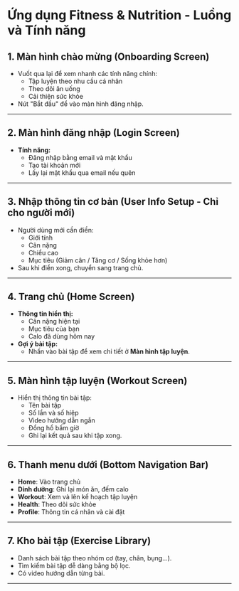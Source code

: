 # Ứng dụng Fitness & Nutrition - Luồng và Tính năng

## 1. Màn hình chào mừng (Onboarding Screen)
- Vuốt qua lại để xem nhanh các tính năng chính:
  - Tập luyện theo nhu cầu cá nhân
  - Theo dõi ăn uống
  - Cải thiện sức khỏe
- Nút "Bắt đầu" để vào màn hình đăng nhập.

---

## 2. Màn hình đăng nhập (Login Screen)
- **Tính năng:**
  - Đăng nhập bằng email và mật khẩu
  - Tạo tài khoản mới
  - Lấy lại mật khẩu qua email nếu quên

---

## 3. Nhập thông tin cơ bản (User Info Setup - Chỉ cho người mới)
- Người dùng mới cần điền:
  - Giới tính
  - Cân nặng
  - Chiều cao
  - Mục tiêu (Giảm cân / Tăng cơ / Sống khỏe hơn)
- Sau khi điền xong, chuyển sang trang chủ.

---

## 4. Trang chủ (Home Screen)
- **Thông tin hiển thị:**
  - Cân nặng hiện tại
  - Mục tiêu của bạn
  - Calo đã dùng hôm nay
- **Gợi ý bài tập:**
  - Nhấn vào bài tập để xem chi tiết ở **Màn hình tập luyện**.

---

## 5. Màn hình tập luyện (Workout Screen)
- Hiển thị thông tin bài tập:
  - Tên bài tập
  - Số lần và số hiệp
  - Video hướng dẫn ngắn
  - Đồng hồ bấm giờ
  - Ghi lại kết quả sau khi tập xong.

---

## 6. Thanh menu dưới (Bottom Navigation Bar)
- **Home**: Vào trang chủ
- **Dinh dưỡng**: Ghi lại món ăn, đếm calo
- **Workout**: Xem và lên kế hoạch tập luyện
- **Health**: Theo dõi sức khỏe
- **Profile**: Thông tin cá nhân và cài đặt

---

## 7. Kho bài tập (Exercise Library)
- Danh sách bài tập theo nhóm cơ (tay, chân, bụng...).
- Tìm kiếm bài tập dễ dàng bằng bộ lọc.
- Có video hướng dẫn từng bài.

---

